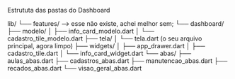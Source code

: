 Estrututa das pastas do Dashboard

lib/
└── features/  --> esse não existe, achei melhor sem;
    └── dashboard/
        ├── modelo/
        │   ├── info_card_modelo.dart
        │   └── cadastro_tile_modelo.dart
        ├── tela/
        │   └── tela.dart (o seu arquivo principal, agora limpo)
        ├── widgets/
        │   ├── app_drawer.dart
        │   ├── cadastro_tile.dart
        │   └── info_card_widget.dart
        └── abas/
            ├── aulas_abas.dart
            ├── cadastros_abas.dart
            ├── manutencao_abas.dart
            ├── recados_abas.dart
            └── visao_geral_abas.dart